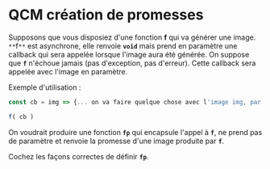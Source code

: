 # QCM création de promesses

Supposons que vous disposiez d'une fonction **f** qui va générer une image. `**`f`**` est asynchrone, elle renvoie **`void`** mais prend en paramètre une callback qui sera appelée lorsque l'image aura été générée. On suppose que **`f`** n'échoue jamais (pas d'exception, pas d'erreur). Cette callback sera appelée avec l'image en paramètre.

Exemple d'utilisation :

```typescript
const cb = img => {... on va faire quelque chose avec l'image img, par exemple l'afficher...}

f( cb )
```

On voudrait produire une fonction **`fp`** qui encapsule l'appel à **`f`**, ne prend pas de paramètre et renvoie la promesse d'une image produite par **`f`**.

Cochez les façons correctes de définir **`fp`**.
